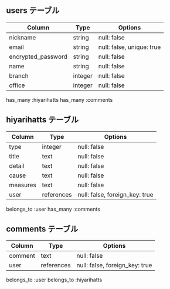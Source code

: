 ## users テーブル

|Column             |Type           |Options                        |
|-------------------|---------------|-------------------------------|
|nickname           |string         |null: false                    |
|email              |string         |null: false, unique: true      |
|encrypted_password |string         |null: false                    |
|name               |string         |null: false                    |
|branch             |integer        |null: false                    |
|office             |integer        |null: false                    |

has_many :hiyarihatts
has_many :comments

## hiyarihatts テーブル

|Column             |Type           |Options                        |
|-------------------|---------------|-------------------------------|
|type               |integer        |null: false                    |
|title              |text           |null: false                    |
|detail             |text           |null: false                    |
|cause              |text           |null: false                    |
|measures           |text           |null: false                    |
|user               |references     |null: false, foreign_key: true |

belongs_to :user
has_many :comments

## comments テーブル

|Column             |Type           |Options                        |
|-------------------|---------------|-------------------------------|
|comment            |text           |null: false                    |
|user               |references     |null: false, foreign_key: true |

belongs_to :user
belongs_to :hiyarihatts